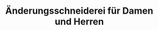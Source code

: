 ---
title: "Änderungsschneiderei für Damen und Herren"
url: /detmold/aenderungsschneiderei-fuer-damen-und-herren/
shop: Schneiderei
---
